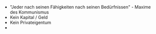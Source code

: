 - "Jeder nach seinen Fähigkeiten nach seinen Bedürfnissen" - Maxime des Kommunismus
- Kein Kapital / Geld
- Kein Privateigentum
- 
